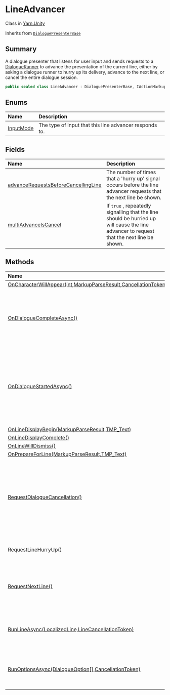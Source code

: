 # LineAdvancer

Class in [Yarn.Unity](/docs/api/csharp/yarn.unity.md)

Inherits from [`DialoguePresenterBase`](/docs/api/csharp/yarn.unity.dialoguepresenterbase.md)

## Summary


A dialogue presenter that listens for user input and sends requests to a  <a href="yarn.unity.dialoguerunner.md">DialogueRunner</a>  to advance the presentation of the current line,
either by asking a dialogue runner to hurry up its delivery, advance to
the next line, or cancel the entire dialogue session.


```csharp
public sealed class LineAdvancer : DialoguePresenterBase, IActionMarkupHandler
```

## Enums

|Name|Description|
|:---|:---|
|[InputMode](/docs/api/csharp/yarn.unity.lineadvancer.inputmode.md)|The type of input that this line advancer responds to.|

## Fields

|Name|Description|
|:---|:---|
|[advanceRequestsBeforeCancellingLine](/docs/api/csharp/yarn.unity.lineadvancer.advancerequestsbeforecancellingline.md)|The number of times that a 'hurry up' signal occurs before the line advancer requests that the next line be shown.|
|[multiAdvanceIsCancel](/docs/api/csharp/yarn.unity.lineadvancer.multiadvanceiscancel.md)|If  `true` , repeatedly signalling that the line should be hurried up will cause the line advancer to request that the next line be shown.|

## Methods

|Name|Description|
|:---|:---|
|[OnCharacterWillAppear(int,MarkupParseResult,CancellationToken)](/docs/api/csharp/yarn.unity.lineadvancer.oncharacterwillappear.md)||
|[OnDialogueCompleteAsync()](/docs/api/csharp/yarn.unity.lineadvancer.ondialoguecompleteasync.md)|Called by a dialogue runner when dialogue ends to remove the input action handlers.|
|[OnDialogueStartedAsync()](/docs/api/csharp/yarn.unity.lineadvancer.ondialoguestartedasync.md)|Called by a dialogue runner when dialogue starts to add input action handlers for advancing the line.|
|[OnLineDisplayBegin(MarkupParseResult,TMP_Text)](/docs/api/csharp/yarn.unity.lineadvancer.onlinedisplaybegin.md)||
|[OnLineDisplayComplete()](/docs/api/csharp/yarn.unity.lineadvancer.onlinedisplaycomplete.md)||
|[OnLineWillDismiss()](/docs/api/csharp/yarn.unity.lineadvancer.onlinewilldismiss.md)||
|[OnPrepareForLine(MarkupParseResult,TMP_Text)](/docs/api/csharp/yarn.unity.lineadvancer.onprepareforline.md)||
|[RequestDialogueCancellation()](/docs/api/csharp/yarn.unity.lineadvancer.requestdialoguecancellation.md)|Requests that the dialogue runner to instruct all line views to dismiss their content, and then stops the dialogue.|
|[RequestLineHurryUp()](/docs/api/csharp/yarn.unity.lineadvancer.requestlinehurryup.md)|Requests that the line be hurried up.|
|[RequestNextLine()](/docs/api/csharp/yarn.unity.lineadvancer.requestnextline.md)|Requests that the dialogue runner proceeds to the next line.|
|[RunLineAsync(LocalizedLine,LineCancellationToken)](/docs/api/csharp/yarn.unity.lineadvancer.runlineasync.md)|Called by a dialogue view to signal that a line is running.|
|[RunOptionsAsync(DialogueOption[],CancellationToken)](/docs/api/csharp/yarn.unity.lineadvancer.runoptionsasync.md)|Called by a dialogue view to signal that options are running.|

